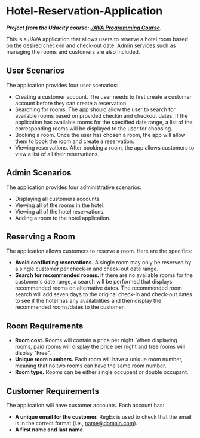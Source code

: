 # Hotel-Reservation-Application
***Project from the Udacity course: [JAVA Programming Course](https://www.udacity.com/course/java-programming-nanodegree--nd079).***

This is a JAVA application that allows users to reserve a hotel room based on the desired check-in and check-out date.
Admin services such as managing the rooms and customers are also included.

## User Scenarios
The application provides four user scenarios:
- Creating a customer account. The user needs to first create a customer account before they can create a reservation.
- Searching for rooms. The app should allow the user to search for available rooms based on provided checkin and checkout dates. If the application has available rooms for the specified date range, a list of the corresponding rooms will be displayed to the user for choosing.
- Booking a room. Once the user has chosen a room, the app will allow them to book the room and create a reservation.
- Viewing reservations. After booking a room, the app allows customers to view a list of all their reservations.
## Admin Scenarios
The application provides four administrative scenarios:
- Displaying all customers accounts.
- Viewing all of the rooms in the hotel.
- Viewing all of the hotel reservations.
- Adding a room to the hotel application.
## Reserving a Room
The application allows customers to reserve a room. Here are the specifics:
- **Avoid conflicting reservations.** A single room may only be reserved by a single customer per check-in and check-out date range.
- **Search for recommended rooms.** If there are no available rooms for the customer's date range, a search will be performed that displays recommended rooms on alternative dates. The recommended room search will add seven days to the original check-in and check-out dates to see if the hotel has any availabilities and then display the recommended rooms/dates to the customer.
## Room Requirements
- **Room cost.** Rooms will contain a price per night. When displaying rooms, paid rooms will display the price per night and free rooms will display "Free".
- **Unique room numbers.** Each room will have a unique room number, meaning that no two rooms can have the same room number.
- **Room type.** Rooms can be either single occupant or double occupant.
## Customer Requirements
The application will have customer accounts. Each account has:
- **A unique email for the customer.** RegEx is used to check that the email is in the correct format (i.e., name@domain.com).
- **A first name and last name.**
